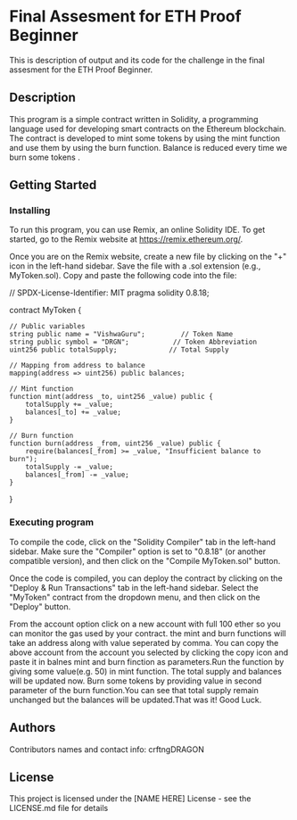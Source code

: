 # Final Assesment for ETH Proof Beginner 

This is description of output and its code for the challenge in the final assesment for the ETH Proof  Beginner. 

## Description

This program is a simple contract written in Solidity, a programming language used for developing smart contracts on the Ethereum blockchain. The contract is developed to mint some tokens by using the mint function and use them by using the burn function. Balance is reduced every time we burn some tokens . 

## Getting Started

### Installing

To run this program, you can use Remix, an online Solidity IDE. To get started, go to the Remix website at https://remix.ethereum.org/.

Once you are on the Remix website, create a new file by clicking on the "+" icon in the left-hand sidebar. Save the file with a .sol extension (e.g., MyToken.sol). Copy and paste the following code into the file:

// SPDX-License-Identifier: MIT
pragma solidity 0.8.18;

contract MyToken {

    // Public variables
    string public name = "VishwaGuru";         // Token Name
    string public symbol = "DRGN";           // Token Abbreviation
    uint256 public totalSupply;             // Total Supply

    // Mapping from address to balance
    mapping(address => uint256) public balances;

    // Mint function
    function mint(address _to, uint256 _value) public {
        totalSupply += _value;
        balances[_to] += _value;
    }

    // Burn function
    function burn(address _from, uint256 _value) public {
        require(balances[_from] >= _value, "Insufficient balance to burn");
        totalSupply -= _value;
        balances[_from] -= _value;
    }
}

### Executing program
To compile the code, click on the "Solidity Compiler" tab in the left-hand sidebar. Make sure the "Compiler" option is set to "0.8.18" (or another compatible version), and then click on the "Compile MyToken.sol" button.

Once the code is compiled, you can deploy the contract by clicking on the "Deploy & Run Transactions" tab in the left-hand sidebar. Select the "MyToken" contract from the dropdown menu, and then click on the "Deploy" button.

From the account option click on a new account with full 100 ether so you can monitor the gas used by your contract.
the mint and burn functions will take an address along with value seperated by comma.
You can copy the above account from the account you selected by clicking the copy icon and paste it in balnes mint and burn finction as parameters.Run the function by giving some value(e.g. 50) in mint function. The total supply and balances will be updated now.
Burn some tokens by providing value in second parameter of the burn function.You can see that total supply remain unchanged but the balances will be updated.That was it!
Good Luck.

## Authors

Contributors names and contact info:
crftngDRAGON 



## License

This project is licensed under the [NAME HERE] License - see the LICENSE.md file for details

